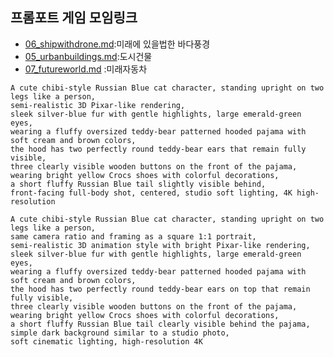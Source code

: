 ## 프롬포트 게임 모임링크

- [06_shipwithdrone.md](https://labs.google/fx/ko/tools/whisk/share/2rkcs7mcj0000):미래에 있을법한 바다풍경
- [05_urbanbuildings.md](https://github.com/canimary123/toylearn_AI_medias/blob/main/prompts/05_urbanbuildings.md):도시건물
- [07_futureworld.md](https://github.com/canimary123/toylearn_AI_medias/blob/main/prompts_games/07_futureworld.md) :미래자동차

```고양이캐릭터
A cute chibi-style Russian Blue cat character, standing upright on two legs like a person,
semi-realistic 3D Pixar-like rendering,
sleek silver-blue fur with gentle highlights, large emerald-green eyes,
wearing a fluffy oversized teddy-bear patterned hooded pajama with soft cream and brown colors,
the hood has two perfectly round teddy-bear ears that remain fully visible,
three clearly visible wooden buttons on the front of the pajama,
wearing bright yellow Crocs shoes with colorful decorations,
a short fluffy Russian Blue tail slightly visible behind,
front-facing full-body shot, centered, studio soft lighting, 4K high-resolution
```
```
A cute chibi-style Russian Blue cat character, standing upright on two legs like a person,
same camera ratio and framing as a square 1:1 portrait,
semi-realistic 3D animation style with bright Pixar-like rendering,
sleek silver-blue fur with gentle highlights, large emerald-green eyes,
wearing a fluffy oversized teddy-bear patterned hooded pajama with soft cream and brown colors,
the hood has two perfectly round teddy-bear ears on top that remain fully visible,
three clearly visible wooden buttons on the front of the pajama,
wearing bright yellow Crocs shoes with colorful decorations,
a short fluffy Russian Blue tail clearly visible behind the pajama,
simple dark background similar to a studio photo,
soft cinematic lighting, high-resolution 4K
```
